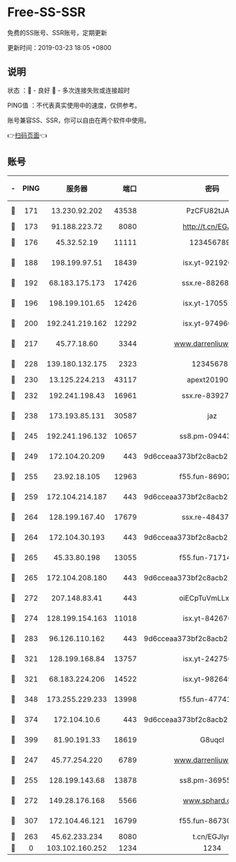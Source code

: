 # Free-SS-SSR

免费的SS账号、SSR账号，定期更新

更新时间：2019-03-23 18:05 +0800

## 说明

状态     ：🙂 - 良好 🙁 - 多次连接失败或连接超时

PING值   ：不代表真实使用中的速度，仅供参考。

账号兼容SS、SSR，你可以自由在两个软件中使用。

👉[扫码页面](https://liesauer.github.io/Free-SS-SSR/)👈

## 账号

|-|PING|服务器|端口|密码|加密方式|区域|
|:----:|:----:|:-----:|-----:|:----:|:----:|:----:|
|🙂|171|13.230.92.202|43538|PzCFU82tJAdZ|aes-256-cfb|JP|
|🙂|173|91.188.223.72|8080|http://t.cn/EGJIyrl|rc4-md5|RU|
|🙂|176|45.32.52.19|11111|1234567890|aes-256-cfb|JP|
|🙂|188|198.199.97.51|18439|isx.yt-92192030|aes-256-cfb|US|
|🙂|192|68.183.175.173|17426|ssx.re-88268123|aes-256-cfb|US|
|🙂|196|198.199.101.65|12426|isx.yt-17055580|aes-256-cfb|US|
|🙂|200|192.241.219.162|12292|isx.yt-97496097|aes-256-cfb|US|
|🙂|217|45.77.18.60|3344|www.darrenliuwei.com|aes-256-cfb|JP|
|🙂|228|139.180.132.175|2323|123456789|aes-256-cfb|SG|
|🙂|230|13.125.224.213|43117|apext2019005|chacha20|KR|
|🙂|232|192.241.198.43|16961|ssx.re-83927366|aes-256-cfb|US|
|🙂|238|173.193.85.131|30587|jaz|aes-256-cfb|US|
|🙂|245|192.241.196.132|10657|ss8.pm-09443991|aes-256-cfb|US|
|🙂|249|172.104.20.209|443|9d6cceaa373bf2c8acb22e60b6a58be6|aes-256-cfb|US|
|🙂|255|23.92.18.105|12963|f55.fun-86902883|aes-256-cfb|US|
|🙂|259|172.104.214.187|443|9d6cceaa373bf2c8acb22e60b6a58be6|aes-256-cfb|US|
|🙂|264|128.199.167.40|17679|ssx.re-48437316|aes-256-cfb|SG|
|🙂|264|172.104.30.193|443|9d6cceaa373bf2c8acb22e60b6a58be6|aes-256-cfb|US|
|🙂|265|45.33.80.198|13055|f55.fun-71714791|aes-256-cfb|US|
|🙂|265|172.104.208.180|443|9d6cceaa373bf2c8acb22e60b6a58be6|aes-256-cfb|US|
|🙂|272|207.148.83.41|443|oiECpTuVmLLxk4Ts|aes-256-cfb|AU|
|🙂|274|128.199.154.163|11018|isx.yt-84267636|aes-256-cfb|SG|
|🙂|283|96.126.110.162|443|9d6cceaa373bf2c8acb22e60b6a58be6|aes-256-cfb|US|
|🙂|321|128.199.168.84|13757|isx.yt-24275620|aes-256-cfb|SG|
|🙂|321|68.183.224.206|14522|isx.yt-98264909|aes-256-cfb|SG|
|🙂|348|173.255.229.233|13998|f55.fun-47741673|aes-256-cfb|US|
|🙂|374|172.104.10.6|443|9d6cceaa373bf2c8acb22e60b6a58be6|aes-256-cfb|US|
|🙂|399|81.90.191.33|18619|G8uqcl|aes-256-cfb|US|
|🙂|247|45.77.254.220|6789|www.darrenliuwei.com|aes-256-cfb|SG|
|🙂|255|128.199.143.68|13878|ss8.pm-36955198|aes-256-cfb|SG|
|🙂|272|149.28.176.168|5566|www.sphard.com|aes-256-cfb|AU|
|🙂|307|172.104.46.121|16799|f55.fun-86730796|aes-256-cfb|SG|
|🙁|263|45.62.233.234|8080|t.cn/EGJIyrl|rc4-md5|CA|
|🙁|0|103.102.160.252|1234|1234|rc4-md5|JP|
